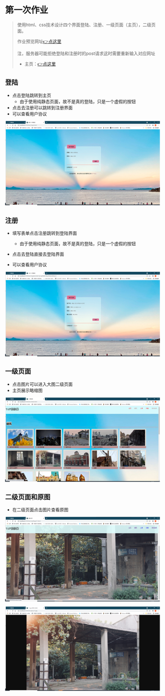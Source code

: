 # 第一次作业

> 使用html、css技术设计四个界面登陆、注册、一级页面（主页），二级页面。
>
> 作业预览网址[:point_right:点这里](https://rubisco.cn/hw1/login.html)
>
> 注，服务器可能拒绝登陆和注册时的post请求这时需要重新输入对应网址
>
> - 主页：[:point_right:点这里](https://rubisco.cn/hw1)

## 登陆

- 点击登陆跳转到主页
  - 由于使用纯静态页面，故不是真的登陆，只是一个虚假的按钮
- 点击去注册可以跳转到注册界面
- 可以查看用户协议

![](readme\QQ截图20211122230019.png)

## 注册

- 填写表单点击注册跳转到登陆界面
  - 由于使用纯静态页面，故不是真的登陆，只是一个虚假的按钮
- 点击去登陆直接去登陆界面

- 可以查看用户协议

![](readme\QQ截图20211122225934.png)

## 一级页面

- 点击图片可以进入大图二级页面
- 主页展示略缩图

![](readme\QQ截图20211122230029.png)

## 二级页面和原图

- 在二级页面点击图片查看原图

![](readme\QQ截图20211122230042.png)

![](readme\QQ截图20211122230054.png)

